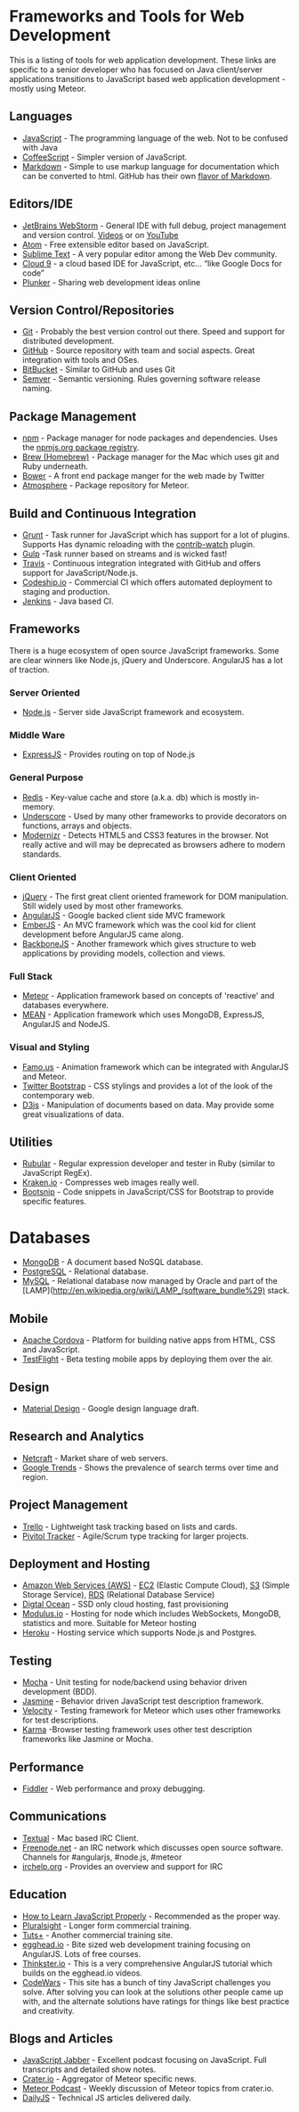 # Frameworks and Tools for Web Development #

This is a listing of tools for web application development. These links are specific to a senior developer who has focused on Java client/server applications transitions to JavaScript based web application development - mostly using Meteor.

## Languages
* [JavaScript](http://en.wikipedia.org/wiki/JavaScript) - The programming language of the web. Not to be confused with Java
* [CoffeeScript](http://daringfireball.net/projects/markdown/) - Simpler version of JavaScript.
* [Markdown](http://daringfireball.net/projects/markdown/) - Simple to use markup language for documentation which can be converted to html. GitHub has their own [flavor of Markdown](https://help.github.com/articles/github-flavored-markdown/).

## Editors/IDE
* [JetBrains WebStorm](http://www.jetbrains.com/webstorm/) - General IDE with full debug, project management and version control. [Videos](http://tv.jetbrains.net) or on [YouTube](https://www.youtube.com/user/JetBrainsTV)
* [Atom](http://atom.io) - Free extensible editor based on JavaScript.
* [Sublime Text](http://www.sublimetext.com/) - A very popular editor among the Web Dev community.
* [Cloud 9](https://c9.io/) - a cloud based IDE for JavaScript, etc… “like Google Docs for code”
* [Plunker](http://plnkr.co/) - Sharing web development ideas online

## Version Control/Repositories
* [Git](http://git-scm.com/) - Probably the best version control out there. Speed and support for distributed development.
* [GitHub](http://github.com ) - Source repository with team and social aspects. Great integration with tools and OSes.
* [BitBucket](http) - Similar to GitHub and uses Git
* [Semver](http://semver.org/) - Semantic versioning. Rules governing software release naming.

## Package Management
* [npm](https://www.npmjs.org/doc/cli/npm.html) - Package manager for node packages and dependencies. Uses the [npmjs.org package registry](http://npmjs.org).
* [Brew (Homebrew)](http://brew.sh/) - Package manager for the Mac which uses git and Ruby underneath.
* [Bower](http://bower.io/) - A front end package manger for the web made by Twitter
* [Atmosphere](http://atmospherejs.com) - Package repository for Meteor.

## Build and Continuous Integration
* [Grunt](http://gruntjs.com/) - Task runner for JavaScript which has support for a lot of plugins. Supports Has dynamic reloading with the [contrib-watch](https://www.npmjs.org/package/grunt-contrib-watch) plugin.
* [Gulp](http://gulpjs.com) -Task runner based on streams and is wicked fast!
* [Travis](http://travis-ci.org) - Continuous integration integrated with GitHub and offers support for JavaScript/Node.js.
* [Codeship.io](https://codeship.io/) - Commercial CI which offers automated deployment to staging and production.
* [Jenkins](http://jenkins-ci.org/) - Java based CI.

## Frameworks

There is a huge ecosystem of open source JavaScript frameworks. Some are clear winners like Node.js, jQuery and Underscore. AngularJS has a lot of traction.

### Server Oriented
* [Node.js](http://nodejs.org) - Server side JavaScript framework and ecosystem.

### Middle Ware
* [ExpressJS](http://expressjs.com) - Provides routing on top of Node.js

### General Purpose
* [Redis](http://redis.io/) - Key-value cache and store (a.k.a. db) which is mostly in-memory.
* [Underscore](http://underscorejs.org) - Used by many other frameworks to provide decorators on functions, arrays and objects.
* [Modernizr](http://modernizr.com/) - Detects HTML5 and CSS3 features in the browser. Not really active and will may be deprecated as browsers adhere to modern standards.

### Client Oriented
* [jQuery](http://jquery.org) - The first great client oriented framework for DOM manipulation. Still widely used by most other frameworks.
* [AngularJS](https://angularjs.org/) - Google backed client side MVC framework
* [EmberJS](http://emberjs.com/) - An MVC framework which was the cool kid for client development before AngularJS came along.
* [BackboneJS](http://backbonejs.org/) - Another framework which gives structure to web applications by providing models, collection and views.

### Full Stack
* [Meteor](http://meteor.com) - Application framework based on concepts of 'reactive' and databases everywhere.
* [MEAN](http://mean.io) - Application framework which uses MongoDB, ExpressJS, AngularJS and NodeJS.

### Visual and Styling
* [Famo.us](http://famo.us) - Animation framework which can be integrated with AngularJS and Meteor.
* [Twitter Bootstrap](http://getbootstrap.com) - CSS stylings and provides a lot of the look of the contemporary web.
* [D3js](http://d3js.org/) - Manipulation of documents based on data. May provide some great visualizations of data.

## Utilities
* [Rubular](http://rubular.com/) - Regular expression developer and tester in Ruby (similar to JavaScript RegEx).
* [Kraken.io](https://kraken.io) - Compresses web images really well.
* [Bootsnip](http://bootsnipp.com/) - Code snippets in JavaScript/CSS for Bootstrap to provide specific features.

# Databases
* [MongoDB](http://mongodb.org/) - A document based NoSQL database.
* [PostgreSQL](http://www.postgresql.org/) - Relational database.
* [MySQL](http://mysql.com) - Relational database now managed by Oracle and part of the [LAMP](http://en.wikipedia.org/wiki/LAMP_(software_bundle%29) stack.

## Mobile
* [Apache Cordova](https://cordova.apache.org/) - Platform for building native apps from HTML, CSS and JavaScript.
* [TestFlight](https://www.testflightapp.com/) - Beta testing mobile apps by deploying them over the air.

## Design
* [Material Design](http://www.google.com/design/spec/material-design/introduction.html) - Google design language draft.

## Research and Analytics
* [Netcraft](http://www.netcraft.com/) - Market share of web servers.
* [Google Trends](http://google.com/trends) - Shows the prevalence of search terms over time and region.

## Project Management
* [Trello](http://trello.com) - Lightweight task tracking based on lists and cards.
* [Pivitol Tracker](http://pivotaltracker.com) - Agile/Scrum type tracking for larger projects.

## Deployment and Hosting
* [Amazon Web Services (AWS)](http://aws.amazon.com/) - [EC2](http://aws.amazon.com/ec2) (Elastic Compute Cloud), [S3](http://aws.amazon.com/s3) (Simple Storage Service), [RDS](http://aws.amazon.com/rds) (Relational Database Service)
* [Digtal Ocean](https://www.digitalocean.com/) - SSD only cloud hosting, fast provisioning
* [Modulus.io](https://modulus.io/) - Hosting for node which includes WebSockets, MongoDB, statistics and more. Suitable for Meteor hosting
* [Heroku](https://www.heroku.com/) - Hosting service which supports Node.js and Postgres.

## Testing
* [Mocha](http://mochajs.org/) - Unit testing for node/backend using behavior driven development (BDD).
* [Jasmine](http://jasmine.github.io/) - Behavior driven JavaScript test description framework.
* [Velocity](https://github.com/meteor-velocity/velocity) - Testing framework for Meteor which uses other frameworks for test descriptions.
* [Karma](http://karma-runner.github.io/) -Browser testing framework uses other test description frameworks like Jasmine or Mocha.

## Performance
* [Fiddler](http://www.telerik.com/fiddler) - Web performance and proxy debugging.

## Communications
* [Textual](http://www.codeux.com/textual/) - Mac based IRC Client.
* [Freenode.net](http://www.freenode.net/) - an IRC network which discusses open source software. Channels for #angularjs, #node.js, #meteor
* [irchelp.org](http://www.irchelp.org/) - Provides an overview and support for IRC

## Education
* [How to Learn JavaScript Properly](http://javascriptissexy.com/how-to-learn-javascript-properly/) - Recommended as the proper way.
* [Pluralsight](http://www.pluralsight.com/) - Longer form commercial training.
* [Tuts+](http://tutsplus.com/) - Another commercial training site.
* [egghead.io](https://egghead.io/) - Bite sized web development training focusing on AngularJS. Lots of free courses.
* [Thinkster.io](http://thinkster.io) - This is a very comprehensive AngularJS tutorial which builds on the egghead.io videos.
* [CodeWars](http://www.codewars.com/) - This site has a bunch of tiny JavaScript challenges you solve. After solving you can look at the solutions other people came up with, and the alternate solutions have ratings for things like best practice and creativity.

## Blogs and Articles
* [JavaScript Jabber](http://devchat.tv/js-jabber/) - Excellent podcast focusing on JavaScript. Full transcripts and detailed show notes.
* [Crater.io](http://crater.io) - Aggregator of Meteor specific news.
* [Meteor Podcast](http://www.meteorpodcast.com/) - Weekly discussion of Meteor topics from crater.io.
* [DailyJS](http://dailyjs.com/) - Technical JS articles delivered daily.
